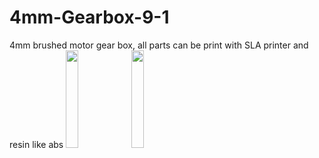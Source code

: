 # 4mm-Gearbox-9-1
4mm brushed motor gear box, all parts can be print with SLA printer and resin like abs
<img src="https://user-images.githubusercontent.com/89079859/156010112-eda88220-9e97-405b-a50b-c9f07100fcf6.JPG" width="20%" height="20%">
<img src="https://user-images.githubusercontent.com/89079859/156010137-4da85f24-62c7-46bd-a283-5f37d809bfc0.JPG" width="20%" height="20%">
